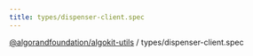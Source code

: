 ```yaml
---
title: types/dispenser-client.spec
---
```


[@algorandfoundation/algokit-utils](/reference/algokit-utils-ts/api/readme/) / types/dispenser-client.spec
